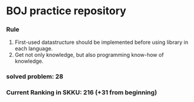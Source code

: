 # BOJ practice repository

### Rule
1. First-used datastructure should be implemented before using library in each language.
2. Get not only knowledge, but also programming know-how of knowledge.

### solved problem: 28
### Current Ranking in SKKU: 216 (+31 from beginning)